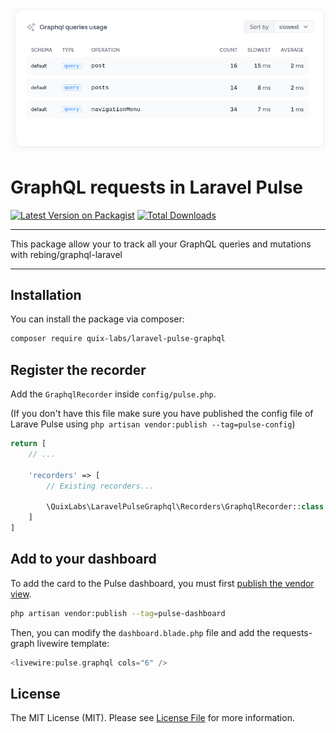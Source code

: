 
<p align="center"><img src="./screenshot.png" alt="GraphQL tracking for Laravel Pulse"></p>

# GraphQL requests in Laravel Pulse

[![Latest Version on Packagist](https://img.shields.io/packagist/v/quix-labs/laravel-pulse-graphql.svg?style=flat-square)](https://packagist.org/packages/quix-labs/laravel-pulse-graphql)
[![Total Downloads](https://img.shields.io/packagist/dt/quix-labs/laravel-pulse-graphql.svg?style=flat-square)](https://packagist.org/packages/quix-labs/laravel-pulse-graphql)

___
This package allow your to track all your GraphQL queries and mutations with rebing/graphql-laravel
___



## Installation

You can install the package via composer:

```bash
composer require quix-labs/laravel-pulse-graphql
```


## Register the recorder

Add the `GraphqlRecorder` inside `config/pulse.php`.

(If you don\'t have this file make sure you have published the config file of Larave Pulse using `php artisan vendor:publish --tag=pulse-config`)

```php
return [
    // ...

    'recorders' => [
        // Existing recorders...
        
        \QuixLabs\LaravelPulseGraphql\Recorders\GraphqlRecorder::class => [], 
    ]
]
```

## Add to your dashboard

To add the card to the Pulse dashboard, you must first [publish the vendor view](https://laravel.com/docs/10.x/pulse#dashboard-customization).

```bash
php artisan vendor:publish --tag=pulse-dashboard
```

Then, you can modify the `dashboard.blade.php` file and add the requests-graph livewire template:

```php
<livewire:pulse.graphql cols="6" />
```


## License

The MIT License (MIT). Please see [License File](LICENSE.md) for more information.
